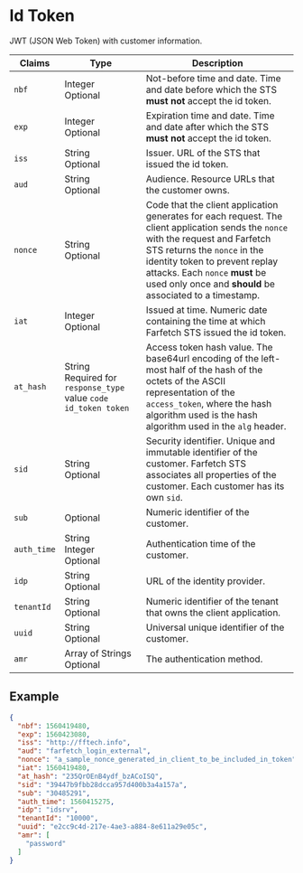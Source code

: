 <!--title:start-->
# Id Token
<!--title:end-->
<!--shortdesc:start-->

JWT (JSON Web Token) with customer information. 
<!--shortdesc:end-->

<!--properties:start-->
| Claims | Type | Description |
|------- |-----|------- |
| `nbf` |  Integer<br/>Optional | Not-before time and date. Time and date before which the STS **must not** accept the id token. |
| `exp` |  Integer<br/>Optional |Expiration time and date. Time and date after which the STS **must not** accept the id token. |
| `iss` | String<br/>Optional |Issuer. URL of the STS that issued the id token. |
| `aud` |String<br/>Optional |Audience. Resource URLs that the customer owns. |
| `nonce` |String<br/>Optional |Code that the client application generates for each request. The client application sends the `nonce` with the request and Farfetch STS returns the `nonce` in the identity token to prevent replay attacks. Each `nonce` **must** be used only once and **should** be associated to a timestamp. |
| `iat` |  Integer<br/>Optional |Issued at time. Numeric date containing the time at which Farfetch STS issued the id token. |
| `at_hash` |String<br/>Required for `response_type` value `code id_token token` | Access token hash value. The base64url encoding of the left-most half of the hash of the octets of the ASCII representation of the `access_token`, where the hash algorithm used is the hash algorithm used in the `alg` header. |
| `sid` |String<br/>Optional |Security identifier. Unique and immutable identifier of the customer. Farfetch STS associates all properties of the customer. Each customer has its own `sid`. |
| `sub` |  Optional |Numeric identifier of the customer. |
| `auth_time` |String<br/>Integer<br/>Optional |Authentication time of the customer. |
| `idp` |String<br/>Optional |URL of the identity provider. |
| `tenantId` |String<br/>Optional |Numeric identifier of the tenant that owns the client application. |
| `uuid` | String<br/>Optional | Universal unique identifier of the customer. |
| `amr` | Array of Strings<br/>Optional | The authentication method. |

<!--properties:end-->
<!--example:start-->
## Example

```json
{
  "nbf": 1560419480,
  "exp": 1560423080,
  "iss": "http://fftech.info",
  "aud": "farfetch_login_external",
  "nonce": "a_sample_nonce_generated_in_client_to_be_included_in_token",
  "iat": 1560419480,
  "at_hash": "235QrOEnB4ydf_bzACoISQ",
  "sid": "39447b9fbb28dcca957d400b3a4a157a",
  "sub": "30485291",
  "auth_time": 1560415275,
  "idp": "idsrv",
  "tenantId": "10000",
  "uuid": "e2cc9c4d-217e-4ae3-a884-8e611a29e05c",
  "amr": [
    "password"
  ]
}
```

<!--example:end-->
